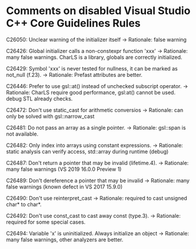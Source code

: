 ﻿# Comments on disabled Visual Studio C++ Core Guidelines Rules

C26050: Unclear warning of the initializer itself
-> Rationale: false warning

C26426: Global initializer calls a non-constexpr function 'xxx'
-> Rationale: many false warnings. CharLS is a library, globals are correctly initialized.

C26429: Symbol 'xxx' is never tested for nullness, it can be marked as not_null (f.23).
-> Rationale: Prefast attributes are better.

C26446: Prefer to use gsl::at() instead of unchecked subscript operator.
 -> Rationale: CharLS require good performance, gsl:at() cannot be used. debug STL already checks.

C26472: Don't use static_cast for arithmetic conversios
 -> Rationale: can only be solved with gsl::narrow_cast

C26481: Do not pass an array as a single pointer.
-> Rationale: gsl::span is not available.

C26482: Only index into arrays using constant expressions.
-> Rationale: static analysis can verify access, std::array during runtime (debug)

C26487: Don't return a pointer that may be invalid (lifetime.4).
-> Rationale: many false warnings (VS 2019 16.0.0 Preview 1)

C26489: Don't dereference a pointer that may be invalid
-> Rationale: many false warnings (known defect in VS 2017 15.9.0)

C26490: Don't use reinterpret_cast
-> Rationale: required to cast unsigned char* to char*.

C26492: Don't use const_cast to cast away const (type.3).
-> Rationale: required for some special cases.

C26494: Variable 'x' is uninitialized. Always initialize an object
-> Rationale: many false warnings, other analyzers are better.